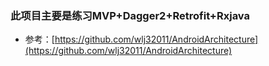 ### 此项目主要是练习MVP+Dagger2+Retrofit+Rxjava

+ 参考：[https://github.com/wlj32011/AndroidArchitecture](https://github.com/wlj32011/AndroidArchitecture)